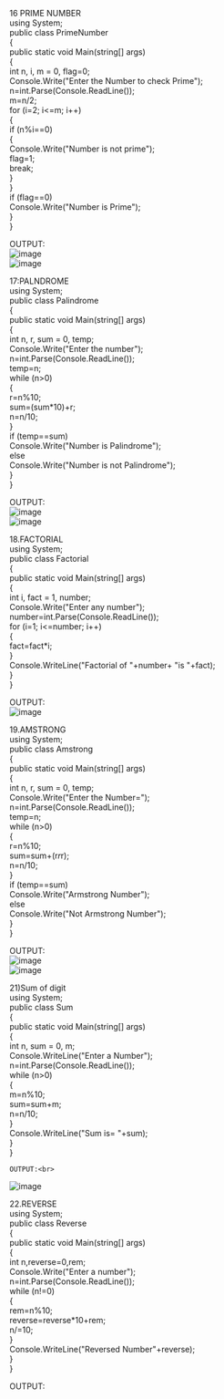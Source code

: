 16 PRIME NUMBER<br>
using System;<br>
public class PrimeNumber<br>
{<br>
    public static void Main(string[] args)<br>
    {<br>
        int n, i, m = 0, flag=0;<br>
        Console.Write("Enter the Number to check Prime");<br>
            n=int.Parse(Console.ReadLine());<br>
        m=n/2;<br>
        for (i=2; i<=m; i++)<br>
        {<br>
            if (n%i==0)<br>
            {<br>
                Console.Write("Number is not prime");<br>
                flag=1;<br>
                break;<br>
            } <br>
        }<br>
        if (flag==0)<br>
            Console.Write("Number is Prime");<br>
    }<br>
}<br>

OUTPUT:<br>
![image](https://user-images.githubusercontent.com/98145365/155660263-381f8ea6-1b35-4ed9-8643-345b0d5def39.png)<br>
![image](https://user-images.githubusercontent.com/98145365/155660400-995429b6-f7d4-4942-acb6-a2cbdd6fcd09.png)<br>

17:PALNDROME<br>
using System;<br>
public class Palindrome<br>
{<br>
    public static void Main(string[] args)<br>
    {<br>
        int n, r, sum = 0, temp;<br>
        Console.Write("Enter the number");<br>
        n=int.Parse(Console.ReadLine());<br>
        temp=n;<br>
        while (n>0)<br>
        {<br>
            r=n%10;<br>
            sum=(sum*10)+r;<br>
            n=n/10;<br>
        }<br>
        if (temp==sum)<br>
            Console.Write("Number is Palindrome");<br>
        else<br>
            Console.Write("Number is not Palindrome");<br>
    }<br>
}<br>

OUTPUT:<br>
![image](https://user-images.githubusercontent.com/98145365/155662205-08262ff8-e93e-4f67-ab49-87a902e1e978.png)<br>
![image](https://user-images.githubusercontent.com/98145365/155662303-0a68c3e0-b01c-4e57-b9d9-facab849da17.png)<br>

18.FACTORIAL<br>
using System;<br>
public class Factorial<br>
{<br>
    public static void Main(string[] args)<br>
    {<br>
        int i, fact = 1, number;<br>
        Console.Write("Enter any number");<br>
        number=int.Parse(Console.ReadLine());<br>
            for (i=1; i<=number; i++)<br>
        {<br>
            fact=fact*i;<br>
        }<br>
        Console.WriteLine("Factorial of "+number+ "is "+fact);<br>
    }<br>
}<br>

OUTPUT:<br>
![image](https://user-images.githubusercontent.com/98145365/155663931-84a4f76d-c2df-4055-a34d-61ef404f5df2.png)<br>

19.AMSTRONG<br>
using System;<br>
public class Amstrong<br>
{<br>
    public static void Main(string[] args)<br>
    {<br>
        int n, r, sum = 0, temp;<br>
        Console.Write("Enter the Number=");<br>
        n=int.Parse(Console.ReadLine());<br>
        temp=n;<br>
        while (n>0)<br>
        {<br>
            r=n%10;<br>
            sum=sum+(r*r*r);<br>
            n=n/10;<br>
        }<br>
        if (temp==sum)<br>
            Console.Write("Armstrong Number");<br>
        else<br>
            Console.Write("Not Armstrong Number");<br>
    }<br>
}<br>

OUTPUT:<br>
![image](https://user-images.githubusercontent.com/98145365/155666477-0d929e93-15a8-4f20-8232-afa7912c98fe.png)<br>
![image](https://user-images.githubusercontent.com/98145365/155667664-28f55c90-dd48-4eeb-9717-3a8fd707c39b.png)<br>

21)Sum of digit<br>
using System;<br>
public class Sum<br>
{<br>
    public static void Main(string[] args)<br>
    {<br>
        int n, sum = 0, m;<br>
        Console.WriteLine("Enter a Number");<br>
        n=int.Parse(Console.ReadLine());<br>
        while (n>0)<br>
        {<br>
            m=n%10;<br>
            sum=sum+m;<br>
            n=n/10;<br>
        }<br>
            Console.WriteLine("Sum is= "+sum);<br>
        }<br>
    }<br>
    
    OUTPUT:<br>
![image](https://user-images.githubusercontent.com/98145365/155669009-93e4d0fd-7f15-4649-a6ab-94ccbb00454a.png)<br>


22.REVERSE<br>
using System;<br>
public class Reverse<br>
{<br>
    public static void Main(string[] args)<br>
    {<br>
        int n,reverse=0,rem;<br>
        Console.Write("Enter a number");<br>
        n=int.Parse(Console.ReadLine());<br>
        while (n!=0)<br>
        {<br>
            rem=n%10;<br>
            reverse=reverse*10+rem;<br>
            n/=10;<br>
}<br>
        Console.WriteLine("Reversed Number"+reverse);<br>
    }<br>
}<br>

OUTPUT:<br>
